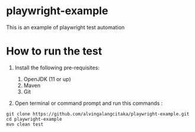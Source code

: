 # playwright-example
This is an example of playwright test automation

# How to run the test
1. Install the following pre-requisites:
   1. OpenJDK (11 or up)
   2. Maven
   3. Git

2. Open terminal or command prompt and run this commands :
```
git clone https://github.com/alvingalangcitaka/playwright-example.git
cd playwright-example
mvn clean test

```
